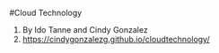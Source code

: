 #Cloud Technology
1. By Ido Tanne and Cindy Gonzalez
2. https://cindygonzalezg.github.io/cloudtechnology/